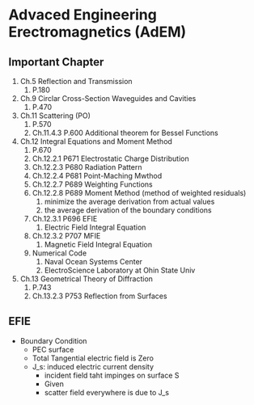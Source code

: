 # Advaced Engineering Erectromagnetics (AdEM)

## Important Chapter

1. Ch.5 Reflection and Transmission
   1. P.180
2. Ch.9 Circlar Cross-Section Waveguides and Cavities
   1. P.470
3. Ch.11 Scattering (PO)
   1. P.570
   2. Ch.11.4.3 P.600 Additional theorem for Bessel Functions
4. Ch.12 Integral Equations and Moment Method
   1. P.670
   2. Ch.12.2.1 P671 Electrostatic Charge Distribution
   3. Ch.12.2.3 P680 Radiation Pattern
   4. Ch.12.2.4 P681 Point-Maching Mwthod
   5. Ch.12.2.7 P689 Weighting Functions
   6. Ch.12.2.8 P689 Moment Method (method of weighted residuals)
      1. minimize the average derivation from actual values
      2. the average derivation of the boundary conditions
   7. Ch.12.3.1 P696 EFIE
      1. Electric Field Integral Equation
   8. Ch.12.3.2 P707 MFIE
      1. Magnetic Field Integral Equation
   9. Numerical Code
      1. Naval Ocean Systems Center
      2. ElectroScience Laboratory at Ohin State Univ
5. Ch.13 Geometrical Theory of Diffraction
   1. P.743
   2. Ch.13.2.3 P753 Reflection from Surfaces

## EFIE

* Boundary Condition
  * PEC surface
  * Total Tangential electric field is Zero
  * J_s: induced electric current density
    * incident field taht impinges on surface S
    * Given
    * scatter field everywhere is due to J_s

